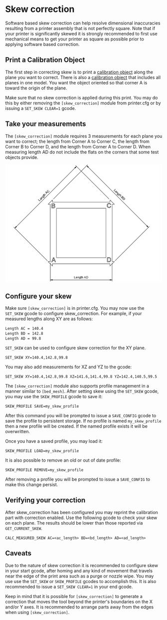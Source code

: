 # Skew correction

Software based skew correction can help resolve dimensional inaccuracies
resulting from a printer assembly that is not perfectly square.  Note
that if your printer is significantly skewed it is strongly recommended to
first use mechanical means to get your printer as square as possible prior
to applying software based correction.

## Print a Calibration Object

The first step in correcting skew is to print a
[calibration object](https://www.thingiverse.com/thing:2563185/files)
along the plane you want to correct.  There is also a
[calibration object](https://www.thingiverse.com/thing:2972743)
that includes all planes in one model.  You want the object oriented
so that corner A is toward the origin of the plane.

Make sure that no skew correction is applied during this print.  You may
do this by either removing the `[skew_correction]` module from printer.cfg
or by issuing a `SET_SKEW CLEAR=1` gcode.

## Take your measurements

The `[skew_correction]` module requires 3 measurements for each plane you want
to correct; the length from Corner A to Corner C, the length from Corner B
to Corner D, and the length from Corner A to Corner D.  When measuring length
AD do not include the flats on the corners that some test objects provide.

![skew_lengths](img/skew_lengths.png)

## Configure your skew

Make sure `[skew_correction]` is in printer.cfg.  You may now use the `SET_SKEW`
gcode to configure skew_correction.  For example, if your measured lengths
along XY are as follows:

```
Length AC = 140.4
Length BD = 142.8
Length AD = 99.8
```

`SET_SKEW` can be used to configure skew correction for the XY plane.

```
SET_SKEW XY=140.4,142.8,99.8
```
You may also add measurements for XZ and YZ to the gcode:

```
SET_SKEW XY=140.4,142.8,99.8 XZ=141.6,141.4,99.8 YZ=142.4,140.5,99.5
```

The `[skew_correction]` module also supports profile management in a manner
similar to `[bed_mesh]`.  After setting skew using the `SET_SKEW` gcode,
you may use the `SKEW_PROFILE` gcode to save it:

```
SKEW_PROFILE SAVE=my_skew_profile
```
After this command you will be prompted to issue a `SAVE_CONFIG` gcode to
save the profile to persistent storage.  If no profile is named
`my_skew_profile` then a new profile will be created.  If the named profile
exists it will be overwritten.

Once you have a saved profile, you may load it:
```
SKEW_PROFILE LOAD=my_skew_profile
```

It is also possible to remove an old or out of date profile:
```
SKEW_PROFILE REMOVE=my_skew_profile
```
After removing a profile you will be prompted to issue a `SAVE_CONFIG` to
make this change persist.

## Verifying your correction

After skew_correction has been configured you may reprint the calibration
part with correction enabled.  Use the following gcode to check your
skew on each plane.  The results should be lower than those reported via
`GET_CURRENT_SKEW`.

```
CALC_MEASURED_SKEW AC=<ac_length> BD=<bd_length> AD=<ad_length>
```

## Caveats

Due to the nature of skew correction it is recommended to configure skew
in your start gcode, after homing and any kind of movement that travels
near the edge of the print area such as a purge or nozzle wipe.   You may
use use the `SET_SKEW` or `SKEW_PROFILE` gcodes to accomplish this.  It is
also recommended to issue a `SET_SKEW CLEAR=1` in your end gcode.

Keep in mind that it is possible for `[skew_correction]` to generate a correction
that moves the tool beyond the printer's boundaries on the X and/or Y axes.  It
is recommended to arrange parts away from the edges when using
`[skew_correction]`.
